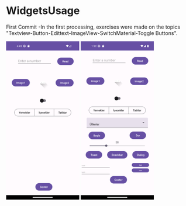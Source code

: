 # WidgetsUsage
First Commit
-In the first processing, exercises were made on the topics "Textview-Button-Edittext-ImageView-SwitchMaterial-Toggle Buttons".

<div>
  <img src="first_version_screen_shot.png" alt="vers_1" width="200"/>
<img src="ss-final.png" alt="vers_1" width="200"/>
</div>
